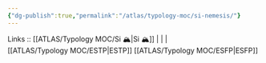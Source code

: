 ```yaml
---
{"dg-publish":true,"permalink":"/atlas/typology-moc/si-nemesis/"}
---
```


Links :: [[ATLAS/Typology MOC/Si 🏔️\|Si 🏔️]] |  |  |  
[[ATLAS/Typology MOC/ESTP\|ESTP]]
[[ATLAS/Typology MOC/ESFP\|ESFP]]
